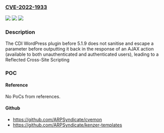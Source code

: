 ### [CVE-2022-1933](https://cve.mitre.org/cgi-bin/cvename.cgi?name=CVE-2022-1933)
![](https://img.shields.io/static/v1?label=Product&message=CDI%20%E2%80%93%20Collect%20and%20Deliver%20Interface%20for%20Woocommerce&color=blue)
![](https://img.shields.io/static/v1?label=Version&message=n%2Fa&color=blue)
![](https://img.shields.io/static/v1?label=Vulnerability&message=CWE-79%20Cross-site%20Scripting%20(XSS)&color=brighgreen)

### Description

The CDI WordPress plugin before 5.1.9 does not sanitise and escape a parameter before outputting it back in the response of an AJAX action (available to both unauthenticated and authenticated users), leading to a Reflected Cross-Site Scripting

### POC

#### Reference
No PoCs from references.

#### Github
- https://github.com/ARPSyndicate/cvemon
- https://github.com/ARPSyndicate/kenzer-templates


